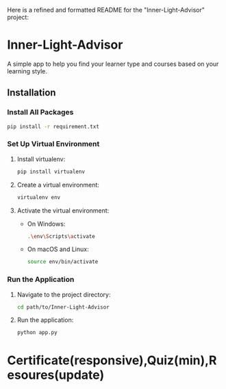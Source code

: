 Here is a refined and formatted README for the "Inner-Light-Advisor" project:

# Inner-Light-Advisor

A simple app to help you find your learner type and courses based on your learning style.

## Installation

### Install All Packages

```bash
pip install -r requirement.txt
```

### Set Up Virtual Environment

1. Install virtualenv:
   ```bash
   pip install virtualenv
   ```

2. Create a virtual environment:
   ```bash
   virtualenv env
   ```

3. Activate the virtual environment:

   - On Windows:
     ```bash
     .\env\Scripts\activate
     ```

   - On macOS and Linux:
     ```bash
     source env/bin/activate
     ```

### Run the Application

1. Navigate to the project directory:
   ```bash
   cd path/to/Inner-Light-Advisor
   ```

2. Run the application:
   ```bash
   python app.py
   ```




# Certificate(responsive),Quiz(min),Resoures(update)